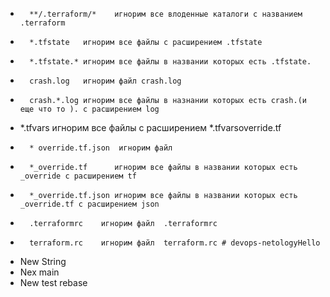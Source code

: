 
*       **/.terraform/*    игнорим все влоденные каталоги с названием .terraform
*       *.tfstate   игнорим все файлы с расширением .tfstate
*       *.tfstate.* игнорим все файлы в названии которых есть .tfstate.
*       crash.log   игнорим файл crash.log
*       crash.*.log игнорим все файлы в назнании которых есть crash.(и еще что то ). с расширением log 
*	*.tfvars	 игнорим все файлы с расширением *.tfvarsoverride.tf
*       * override.tf.json  игнорим файл
*       *_override.tf      игнорим все файлы в названии которых есть _override c расширением tf
*       *_override.tf.json игнорим все файлы в названии которых есть _override.tf c расширением json
*       .terraformrc    игнорим файл  .terraformrc
*       terraform.rc    игнорим файл  terraform.rc # devops-netologyHello

*	New String
*	Nex main
*	New test rebase
